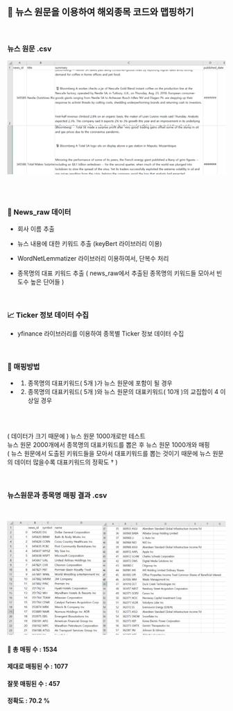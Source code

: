 </br>

## 📌 뉴스 원문을 이용하여 해외종목 코드와 맵핑하기

</br>

### 뉴스 원문 .csv


![img.png](img.png)

</br>
</br>

### 📑 News_raw 데이터

- 회사 이름 추출  
- 뉴스 내용에 대한 키워드 추출 (keyBert 라이브러리 이용)
- WordNetLemmatizer 라이브러리 이용하여서, 단복수 처리  
  
- 종목명의 대표 키워드 추출
( news_raw에서 추출된 종목명의 키워드들 모아서 빈도수 높은 단어들 )

</br>

### 📈 Ticker 정보 데이터 수집  
- yfinance 라이브러리를 이용하여 종목별 Ticker 정보 데이터 수집


</br>

###  📌 매핑방법

- 1) 종목명의 대표키워드( 5개 )가 뉴스 원문에 포함이 될 경우  
- 2) 종목명의 대표키워드( 5개 )와 뉴스 원문의 대표키워드( 10개 )의 교집합이 4 이상일 경우

</br>
</br>

( 데이터가 크기 때문에 ) 뉴스 원문 1000개로만 테스트  
뉴스 원문 2000개에서 종목명의 대표키워드를 뽑은 후 뉴스 원문 1000개와 매핑  
( 뉴스 원문에서 도출된 키워드들을 모아서 대표키워드를 뽑는 것이기 때문에 뉴스 원문의 데이터 많을수록 대표키워드의 정확도 † )

</br>

### 뉴스원문과 종목명 매핑 결과 .csv

</br>

![img_1.png](img_1.png)

#### 📣 총 매핑 수 : 1534  
####    제대로 매핑된 수 : 1077  
####    잘못 매핑된 수 : 457  
####    정확도 : 70.2 % 


